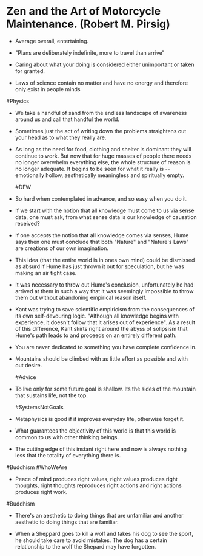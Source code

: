 # Zen and the Art of Motorcycle Maintenance. (Robert M. Pirsig)

- Average overall, entertaining.

- "Plans are deliberately indefinite, more to travel than arrive"

- Caring about what your doing is considered either unimportant or taken for granted.

- Laws of science contain no matter and have no energy and therefore only exist in people minds

#Physics

- We take a handful of sand from the endless landscape of awareness around us and call that handful the world.

- Sometimes just the act of writing down the problems straightens out your head as to what they really are.

- As long as the need for food, clothing and shelter is dominant they will continue to work. But now that for huge masses of people there needs no longer overwhelm everything else, the whole structure of reason is no longer adequate. It begins to be seen for what it really is -- emotionally hollow, aesthetically meaningless and spiritually empty.

  #DFW

- So hard when contemplated in advance, and so easy when you do it.

- If we start with the notion that all knowledge must come to us via sense data, one must ask, from what sense data is our knowledge of causation received?

- If one accepts the notion that all knowledge comes via senses, Hume says then one must conclude that both "Nature" and "Nature's Laws" are creations of our own imagination.

- This idea (that the entire world is in ones own mind) could be dismissed as absurd if Hume has just thrown it out for speculation, but he was making an air tight case.

- It was necessary to throw out Hume's conclusion, unfortunately he had arrived at them in such a way that it was seemingly impossible to throw them out without abandoning empirical reason itself.

- Kant was trying to save scientific empiricism from the consequences of its own self-devouring logic. "Although all knowledge begins with experience, it doesn't follow that it arises out of experience".
  As a result of this difference, Kant skirts right around the abyss of solipsism that Hume's path leads to and proceeds on an entirely different path.

- You are never dedicated to something you have complete confidence in.

- Mountains should be climbed with as little effort as possible and with out desire.

  #Advice

- To live only for some future goal is shallow. Its the sides of the mountain that sustains life, not the top.

  #SystemsNotGoals

- Metaphysics is good if it improves everyday life, otherwise forget it.

- What guarantees the objectivity of this world is that this world is common to us with other thinking beings.

- The cutting edge of this instant right here and now is always nothing less that the totality of everything there is.

 #Buddhism #WhoWeAre

- Peace of mind produces right values, right values produces right thoughts, right thoughts reproduces right actions and right actions produces right work.

 #Buddhism

- There's an aesthetic to doing things that are unfamiliar and another aesthetic to doing things that are familiar.

- When a Sheppard goes to kill a wolf and takes his dog to see the sport, he should take care to avoid mistakes. The dog has a certain relationship to the wolf the Shepard may have forgotten.




